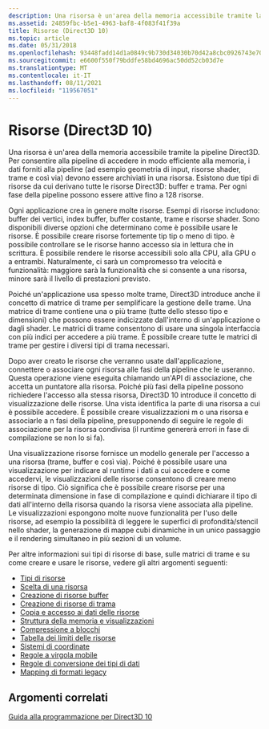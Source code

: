 ```yaml
---
description: Una risorsa è un'area della memoria accessibile tramite la pipeline Direct3D.
ms.assetid: 24859fbc-b5e1-4963-baf8-4f083f41f39a
title: Risorse (Direct3D 10)
ms.topic: article
ms.date: 05/31/2018
ms.openlocfilehash: 93448fadd14d1a0849c9b730d34030b70d42a8cbc0926743e7059e222a6ea9c8
ms.sourcegitcommit: e6600f550f79bddfe58bd4696ac50dd52cb03d7e
ms.translationtype: MT
ms.contentlocale: it-IT
ms.lasthandoff: 08/11/2021
ms.locfileid: "119567051"
---
```

# <a name="resources-direct3d-10"></a>Risorse (Direct3D 10)

Una risorsa è un'area della memoria accessibile tramite la pipeline Direct3D. Per consentire alla pipeline di accedere in modo efficiente alla memoria, i dati forniti alla pipeline (ad esempio geometria di input, risorse shader, trame e così via) devono essere archiviati in una risorsa. Esistono due tipi di risorse da cui derivano tutte le risorse Direct3D: buffer e trama. Per ogni fase della pipeline possono essere attive fino a 128 risorse.

Ogni applicazione crea in genere molte risorse. Esempi di risorse includono: buffer dei vertici, index buffer, buffer costante, trame e risorse shader. Sono disponibili diverse opzioni che determinano come è possibile usare le risorse. È possibile creare risorse fortemente tip tip o meno di tipo. è possibile controllare se le risorse hanno accesso sia in lettura che in scrittura. È possibile rendere le risorse accessibili solo alla CPU, alla GPU o a entrambi. Naturalmente, ci sarà un compromesso tra velocità e funzionalità: maggiore sarà la funzionalità che si consente a una risorsa, minore sarà il livello di prestazioni previsto.

Poiché un'applicazione usa spesso molte trame, Direct3D introduce anche il concetto di matrice di trame per semplificare la gestione delle trame. Una matrice di trame contiene una o più trame (tutte dello stesso tipo e dimensioni) che possono essere indicizzate dall'interno di un'applicazione o dagli shader. Le matrici di trame consentono di usare una singola interfaccia con più indici per accedere a più trame. È possibile creare tutte le matrici di trame per gestire i diversi tipi di trama necessari.

Dopo aver creato le risorse che verranno usate dall'applicazione, connettere o associare ogni risorsa alle fasi della pipeline che le useranno. Questa operazione viene eseguita chiamando un'API di associazione, che accetta un puntatore alla risorsa. Poiché più fasi della pipeline possono richiedere l'accesso alla stessa risorsa, Direct3D 10 introduce il concetto di visualizzazione delle risorse. Una vista identifica la parte di una risorsa a cui è possibile accedere. È possibile creare visualizzazioni m o una risorsa e associarle a n fasi della pipeline, presupponendo di seguire le regole di associazione per la risorsa condivisa (il runtime genererà errori in fase di compilazione se non lo si fa).

Una visualizzazione risorse fornisce un modello generale per l'accesso a una risorsa (trame, buffer e così via). Poiché è possibile usare una visualizzazione per indicare al runtime i dati a cui accedere e come accedervi, le visualizzazioni delle risorse consentono di creare meno risorse di tipo. Ciò significa che è possibile creare risorse per una determinata dimensione in fase di compilazione e quindi dichiarare il tipo di dati all'interno della risorsa quando la risorsa viene associata alla pipeline. Le visualizzazioni espongono molte nuove funzionalità per l'uso delle risorse, ad esempio la possibilità di leggere le superfici di profondità/stencil nello shader, la generazione di mappe cubi dinamiche in un unico passaggio e il rendering simultaneo in più sezioni di un volume.

Per altre informazioni sui tipi di risorse di base, sulle matrici di trame e su come creare e usare le risorse, vedere gli altri argomenti seguenti:

-   [Tipi di risorse](d3d10-graphics-programming-guide-resources-types.md)
-   [Scelta di una risorsa](d3d10-graphics-programming-guide-resources-choosing-basic.md)
-   [Creazione di risorse buffer](d3d10-graphics-programming-guide-resources-creating.md)
-   [Creazione di risorse di trama](d3d10-graphics-programming-guide-resources-creating-textures.md)
-   [Copia e accesso ai dati delle risorse](d3d10-graphics-programming-guide-resources-mapping.md)
-   [Struttura della memoria e visualizzazioni](d3d10-graphics-programming-guide-resources-access-views.md)
-   [Compressione a blocchi](d3d10-graphics-programming-guide-resources-block-compression.md)
-   [Tabella dei limiti delle risorse](d3d10-graphics-programming-guide-resources-limits.md)
-   [Sistemi di coordinate](d3d10-graphics-programming-guide-resources-coordinates.md)
-   [Regole a virgola mobile](d3d10-graphics-programming-guide-resources-float-rules.md)
-   [Regole di conversione dei tipi di dati](d3d10-graphics-programming-guide-resources-data-conversion.md)
-   [Mapping di formati legacy](d3d10-graphics-programming-guide-resources-legacy-formats.md)

## <a name="related-topics"></a>Argomenti correlati

<dl> <dt>

[Guida alla programmazione per Direct3D 10](d3d10-graphics-programming-guide.md)
</dt> </dl>

 

 



